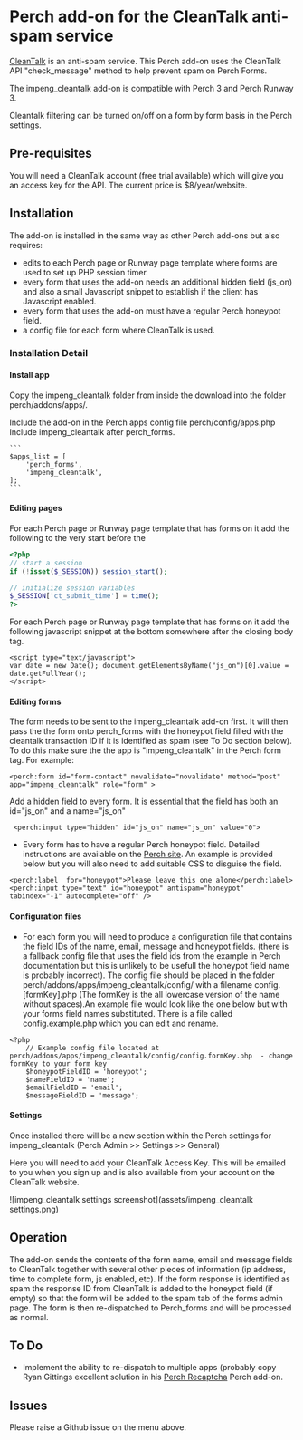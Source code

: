 # Perch add-on for the CleanTalk anti-spam service

[CleanTalk](https://cleantalk.org) is an anti-spam service. This Perch add-on uses the CleanTalk API "check_message" method to help prevent spam on Perch Forms.

The impeng_cleantalk add-on is compatible with Perch 3 and Perch Runway 3. 

Cleantalk filtering can be turned on/off on a form by form basis in the Perch settings.

## Pre-requisites
You will need a CleanTalk account (free trial available) which will give you an access key for the API. The current price is $8/year/website. 

## Installation

The add-on is installed in the same way as other Perch add-ons but also requires:

- edits to each Perch page or Runway page template where forms are used to set up PHP session timer.
- every form that uses the add-on needs an additional hidden field (js_on) and also a small Javascript snippet to establish if the client has Javascript enabled.
- every form that uses the add-on must have a regular Perch honeypot field.
- a config file for each form where CleanTalk is used.

### Installation Detail

#### Install app
Copy the impeng_cleantalk folder from inside the download into the folder perch/addons/apps/.

Include the add-on in the Perch apps config file perch/config/apps.php Include impeng_cleantalk after perch_forms.

	```
    $apps_list = [ 
		'perch_forms',
		'impeng_cleantalk',
	];
    ```

#### Editing pages
For each Perch page or Runway page template that has forms on it add the following to the very start before the <!doctype html>
```php
<?php
// start a session
if (!isset($_SESSION)) session_start();

// initialize session variables
$_SESSION['ct_submit_time'] = time();
?>
```

For each Perch page or Runway page template that has forms on it add the following javascript snippet at the bottom somewhere after the closing body tag.
~~~
<script type="text/javascript">
var date = new Date(); document.getElementsByName("js_on")[0].value = date.getFullYear();
</script>
~~~

#### Editing forms

The form needs to be sent to the impeng_cleantalk add-on first. It will then pass the the form onto perch_forms with the honeypot field filled with the cleantalk transaction ID if it is identified as spam (see To Do section below). To do this make sure the the app is "impeng_cleantalk" in the Perch form tag. For example:

~~~
<perch:form id="form-contact" novalidate="novalidate" method="post" app="impeng_cleantalk" role="form" >
~~~


Add a hidden field to every form. It is essential that the field has both an id="js_on" and a name="js_on"
```
 <perch:input type="hidden" id="js_on" name="js_on" value="0">
```

 - Every form has to have a regular Perch honeypot field. Detailed instructions are available on the [Perch site](https://docs.grabaperch.com/addons/blog/spam/). An example is provided below but you will also need to add suitable CSS to disguise the field.

~~~
<perch:label  for="honeypot">Please leave this one alone</perch:label>
<perch:input type="text" id="honeypot" antispam="honeypot" tabindex="-1" autocomplete="off" />
~~~

#### Configuration files
- For each form you will need to produce a configuration file that contains the field IDs of the name, email, message and honeypot fields. (there is a fallback config file that uses the field ids from the example in Perch documentation but this is unlikely to be usefull the honeypot field name is probably incorrect).  The config file should be placed in the folder perch/addons/apps/impeng_cleantalk/config/ with a filename config.[formKey].php (The formKey is the all lowercase version of the name without spaces).An example file would look like the one below but with your forms field names substituted. There is a file called config.example.php which you can edit and rename. 

```
<?php
    // Example config file located at perch/addons/apps/impeng_cleantalk/config/config.formKey.php  - change formKey to your form key
    $honeypotFieldID = 'honeypot';
    $nameFieldID = 'name';
    $emailFieldID = 'email';
    $messageFieldID = 'message';
```
#### Settings

Once installed there will be a new section within the Perch settings for impeng_cleantalk (Perch Admin >> Settings >> General)

Here you will need to add your CleanTalk Access Key. This will be emailed to you when you sign up and is also available from your account on the CleanTalk website.

![impeng_cleantalk settings screenshot](assets/impeng_cleantalk settings.png)

## Operation
The add-on sends the contents of the form name, email and message fields to CleanTalk together with several other pieces of information (ip address, time to complete form, js enabled, etc). If the form response is identified as spam the response ID from CleanTalk is added to the honeypot field (if empty) so that the form will be added to the spam tab of the forms admin page. The form is then re-dispatched to Perch_forms and will be processed as normal.

## To Do

- Implement the ability to re-dispatch to multiple apps (probably copy Ryan Gittings excellent solution in his [Perch Recaptcha](https://github.com/ryangittings/mbk-forms) Perch add-on.


## Issues
Please raise a Github issue on the menu above.